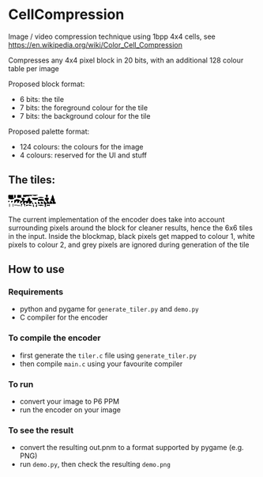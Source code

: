 # CellCompression
Image / video compression technique using 1bpp 4x4 cells, see https://en.wikipedia.org/wiki/Color_Cell_Compression

Compresses any 4x4 pixel block in 20 bits, with an additional 128 colour table per image

Proposed block format: 
 * 6 bits: the tile
 * 7 bits: the foreground colour for the tile
 * 7 bits: the background colour for the tile

Proposed palette format:
 * 124 colours: the colours for the image
 * 4 colours: reserved for the UI and stuff

## The tiles:
![Tilemap](/blocks-withsurroundings.png)

The current implementation of the encoder does take into account surrounding pixels around the block for cleaner results, hence the 6x6 tiles in the input.
Inside the blockmap, black pixels get mapped to colour 1, white pixels to colour 2, and grey pixels are ignored during generation of the tile

## How to use

### Requirements
* python and pygame for `generate_tiler.py` and `demo.py`
* C compiler for the encoder

### To compile the encoder
* first generate the `tiler.c` file using `generate_tiler.py`
* then compile `main.c` using your favourite compiler

### To run
* convert your image to P6 PPM
* run the encoder on your image

### To see the result
* convert the resulting out.pnm to a format supported by pygame (e.g. PNG)
* run `demo.py`, then check the resulting `demo.png`
